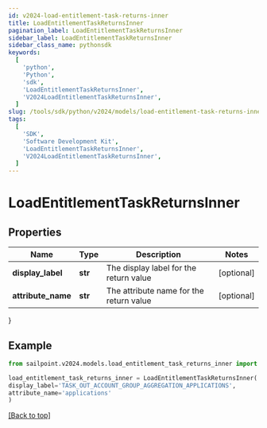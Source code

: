 ```yaml
---
id: v2024-load-entitlement-task-returns-inner
title: LoadEntitlementTaskReturnsInner
pagination_label: LoadEntitlementTaskReturnsInner
sidebar_label: LoadEntitlementTaskReturnsInner
sidebar_class_name: pythonsdk
keywords:
  [
    'python',
    'Python',
    'sdk',
    'LoadEntitlementTaskReturnsInner',
    'V2024LoadEntitlementTaskReturnsInner',
  ]
slug: /tools/sdk/python/v2024/models/load-entitlement-task-returns-inner
tags:
  [
    'SDK',
    'Software Development Kit',
    'LoadEntitlementTaskReturnsInner',
    'V2024LoadEntitlementTaskReturnsInner',
  ]
---
```


# LoadEntitlementTaskReturnsInner

## Properties

| Name | Type | Description | Notes |
| --- | --- | --- | --- |
| **display_label** | **str** | The display label for the return value | [optional] |
| **attribute_name** | **str** | The attribute name for the return value | [optional] |

}

## Example

```python
from sailpoint.v2024.models.load_entitlement_task_returns_inner import LoadEntitlementTaskReturnsInner

load_entitlement_task_returns_inner = LoadEntitlementTaskReturnsInner(
display_label='TASK_OUT_ACCOUNT_GROUP_AGGREGATION_APPLICATIONS',
attribute_name='applications'
)

```

[[Back to top]](#)
